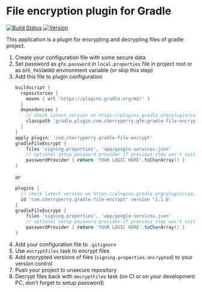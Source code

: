 # File encryption plugin for Gradle

[![Build Status](https://travis-ci.com/CherryPerry/GradleFileEncrypt.svg?branch=master)](https://travis-ci.com/CherryPerry/GradleFileEncrypt)
[![Version](https://img.shields.io/github/release/CherryPerry/GradleFileEncrypt.svg)](https://github.com/CherryPerry/GradleFileEncrypt/releases)

This application is a plugin for encrypting and decrypting files of gradle project.

1. Create your configuration file with some secure data
1. Set password as `gfe.password` in `local.properties` file in project root
or as `GFE_PASSWORD` environment variable (or skip this step)
1. Add this file to plugin configuration
    ```groovy
    buildscript {
      repositories {
        maven { url 'https://plugins.gradle.org/m2/' }
      }
      dependencies {
        // check latest version on https://plugins.gradle.org/plugin/com.cherryperry.gradle-file-encrypt
        classpath 'gradle.plugin.com.cherryperry.gfe:gradle-file-encrypt:1.1.0'
      }
    }
    apply plugin: 'com.cherryperry.gradle-file-encrypt'
    gradleFileEncrypt {
        files 'signing.properties', 'app/google-services.json'
        // optional setup password provider if previous step was't suitable
        passwordProvider { return 'YOUR LOGIC HERE'.toCharArray() }
    }
    ```
    or
    ```groovy
    plugins {
      // check latest version on https://plugins.gradle.org/plugin/com.cherryperry.gradle-file-encrypt
      id 'com.cherryperry.gradle-file-encrypt" version "1.1.0'
    }
    gradleFileEncrypt {
        files 'signing.properties', 'app/google-services.json'
        // optional setup password provider if previous step was't suitable
        passwordProvider { return 'YOUR LOGIC HERE'.toCharArray() }
    }
    ```
1. Add your configuration file to `.gitignore`
1. Use `encryptFiles` task to encrypt files
1. Add encrypted versions of files (`signing.properties.encrypted`) to your version control
1. Push your project to unsecure repository
1. Decrypt files back with `decryptFiles` task (on CI or on your development PC, don't forget to setup password)